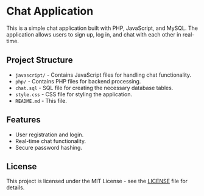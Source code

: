 
# Chat Application

This is a simple chat application built with PHP, JavaScript, and MySQL. The application allows users to sign up, log in, and chat with each other in real-time.

## Project Structure

- `javascript/` - Contains JavaScript files for handling chat functionality.
- `php/` - Contains PHP files for backend processing.
- `chat.sql` - SQL file for creating the necessary database tables.
- `style.css` - CSS file for styling the application.
- `README.md` - This file.

## Features

- User registration and login.
- Real-time chat functionality.
- Secure password hashing.

## License

This project is licensed under the MIT License - see the [LICENSE](LICENSE) file for details.
